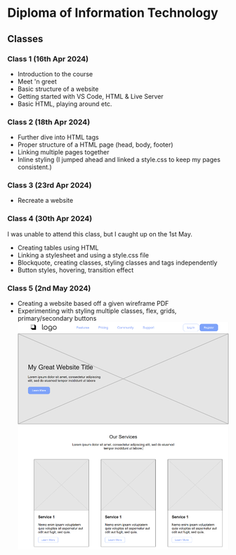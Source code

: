 # Diploma of Information Technology

## Classes

### Class 1 (16th Apr 2024)
- Introduction to the course
- Meet 'n greet
- Basic structure of a website
- Getting started with VS Code, HTML & Live Server
- Basic HTML, playing around etc.

### Class 2 (18th Apr 2024)
- Further dive into HTML tags
- Proper structure of a HTML page (head, body, footer)
- Linking multiple pages together
- Inline styling (I jumped ahead and linked a style.css to keep my pages consistent.)

### Class 3 (23rd Apr 2024)
- Recreate a website

### Class 4 (30th Apr 2024)
I was unable to attend this class, but I caught up on the 1st May.
- Creating tables using HTML
- Linking a stylesheet and using a style.css file
- Blockquote, creating classes, styling classes and tags independently
- Button styles, hovering, transition effect

### Class 5 (2nd May 2024)
- Creating a website based off a given wireframe PDF
- Experimenting with styling multiple classes, flex, grids, primary/secondary buttons
![screenshot of website](assets/class_5_screen.PNG)